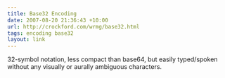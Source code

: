 ```yaml
---
title: Base32 Encoding
date: 2007-08-20 21:36:43 +10:00
url: http://crockford.com/wrmg/base32.html
tags: encoding base32
layout: link
---
```

32-symbol notation, less compact than base64, but easily typed/spoken without any visually or aurally ambiguous characters.
